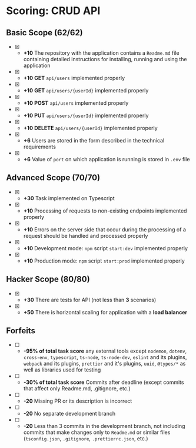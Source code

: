# Scoring: CRUD API

## Basic Scope (62/62)

- [x] - **+10** The repository with the application contains a `Readme.md` file containing detailed instructions for installing, running and using the application
- [x] - **+10** **GET** `api/users` implemented properly
- [x] - **+10** **GET** `api/users/{userId}` implemented properly
- [x] - **+10** **POST** `api/users` implemented properly
- [x] - **+10** **PUT** `api/users/{userId}` implemented properly
- [x] - **+10** **DELETE** `api/users/{userId}` implemented properly
- [x] - **+6** Users are stored in the form described in the technical requirements
- [x] - **+6** Value of `port` on which application is running is stored in `.env` file

## Advanced Scope (70/70)

- [x] - **+30** Task implemented on Typescript
- [x] - **+10** Processing of requests to non-existing endpoints implemented properly
- [x] - **+10** Errors on the server side that occur during the processing of a request should be handled and processed properly
- [x] - **+10** Development mode: `npm` script `start:dev` implemented properly
- [x] - **+10** Production mode: `npm` script `start:prod` implemented properly

## Hacker Scope (80/80)

- [x] - **+30** There are tests for API (not less than **3** scenarios)
- [x] - **+50** There is horizontal scaling for application with a **load balancer**

## Forfeits

- [ ] - **-95% of total task score** any external tools except `nodemon`, `dotenv`, `cross-env`, `typescript`, `ts-node`, `ts-node-dev`, `eslint` and its plugins, `webpack` and its plugins, `prettier` and it's plugins, `uuid`, `@types/*` as well as libraries used for testing
- [ ] - **-30% of total task score** Commits after deadline (except commits that affect only Readme.md, .gitignore, etc.)
- [ ] - **-20** Missing PR or its description is incorrect
- [ ] - **-20** No separate development branch
- [ ] - **-20** Less than 3 commits in the development branch, not including commits that make changes only to `Readme.md` or similar files (`tsconfig.json`, `.gitignore`, `.prettierrc.json`, etc.)
